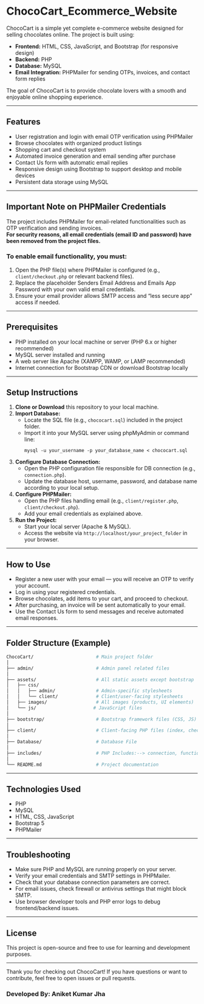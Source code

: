 # ChocoCart_Ecommerce_Website

ChocoCart is a simple yet complete e-commerce website designed for selling chocolates online. The project is built using:

- **Frontend:** HTML, CSS, JavaScript, and Bootstrap (for responsive design)  
- **Backend:** PHP  
- **Database:** MySQL  
- **Email Integration:** PHPMailer for sending OTPs, invoices, and contact form replies

The goal of ChocoCart is to provide chocolate lovers with a smooth and enjoyable online shopping experience.

---

## Features

- User registration and login with email OTP verification using PHPMailer  
- Browse chocolates with organized product listings  
- Shopping cart and checkout system  
- Automated invoice generation and email sending after purchase  
- Contact Us form with automatic email replies  
- Responsive design using Bootstrap to support desktop and mobile devices  
- Persistent data storage using MySQL  

---

## Important Note on PHPMailer Credentials

The project includes PHPMailer for email-related functionalities such as OTP verification and sending invoices.  
**For security reasons, all email credentials (email ID and password) have been removed from the project files.**

### To enable email functionality, you must:  
1. Open the PHP file(s) where PHPMailer is configured (e.g., `client/checkout.php` or relevant backend files).  
2. Replace the placeholder Senders Email Address and Emails App Password with your own valid email credentials.  
3. Ensure your email provider allows SMTP access and “less secure app” access if needed.  

---

## Prerequisites

- PHP installed on your local machine or server (PHP 6.x or higher recommended)  
- MySQL server installed and running  
- A web server like Apache (XAMPP, WAMP, or LAMP recommended)  
- Internet connection for Bootstrap CDN or download Bootstrap locally  

---

## Setup Instructions

1. **Clone or Download** this repository to your local machine.  
2. **Import Database:**  
   - Locate the SQL file (e.g., `chococart.sql`) included in the project folder.  
   - Import it into your MySQL server using phpMyAdmin or command line:  
     ```
     mysql -u your_username -p your_database_name < chococart.sql
     ```  
3. **Configure Database Connection:**  
   - Open the PHP configuration file responsible for DB connection (e.g., `connection.php`).  
   - Update the database host, username, password, and database name according to your local setup.  
4. **Configure PHPMailer:**  
   - Open the PHP files handling email (e.g., `client/register.php`, `client/checkout.php`).  
   - Add your email credentials as explained above.  
5. **Run the Project:**  
   - Start your local server (Apache & MySQL).  
   - Access the website via `http://localhost/your_project_folder` in your browser.  

---

## How to Use

- Register a new user with your email — you will receive an OTP to verify your account.  
- Log in using your registered credentials.  
- Browse chocolates, add items to your cart, and proceed to checkout.  
- After purchasing, an invoice will be sent automatically to your email.  
- Use the Contact Us form to send messages and receive automated email responses.  

---

## Folder Structure (Example)
```bash
ChocoCart/                       # Main project folder
│
├── admin/                       # Admin panel related files
│
├── assets/                      # All static assets except bootstrap
│   ├── css/
│   │   ├── admin/               # Admin-specific stylesheets
│   │   └── client/              # Client/user-facing stylesheets
│   ├── images/                  # All images (products, UI elements)
│   └── js/                     # JavaScript files
│
├── bootstrap/                   # Bootstrap framework files (CSS, JS)
│
├── client/                      # Client-facing PHP files (index, checkout, cart, etc.)
│
├── Database/                    # Database File
│
├── includes/                    # PHP Includes:--> connection, functions and PHPMailer
│
└── README.md                    # Project documentation
```
---

## Technologies Used

- PHP  
- MySQL  
- HTML, CSS, JavaScript  
- Bootstrap 5  
- PHPMailer  

---

## Troubleshooting

- Make sure PHP and MySQL are running properly on your server.  
- Verify your email credentials and SMTP settings in PHPMailer.  
- Check that your database connection parameters are correct.  
- For email issues, check firewall or antivirus settings that might block SMTP.  
- Use browser developer tools and PHP error logs to debug frontend/backend issues.  

---

## License

This project is open-source and free to use for learning and development purposes.

---

Thank you for checking out ChocoCart! If you have questions or want to contribute, feel free to open issues or pull requests.
### Developed By: Aniket Kumar Jha
